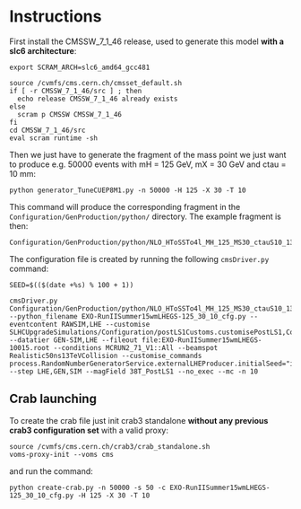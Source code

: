 # Instructions

First install the CMSSW_7_1_46 release, used to generate this model <strong>with a slc6 architecture</strong>:

```
export SCRAM_ARCH=slc6_amd64_gcc481

source /cvmfs/cms.cern.ch/cmsset_default.sh
if [ -r CMSSW_7_1_46/src ] ; then
  echo release CMSSW_7_1_46 already exists
else
  scram p CMSSW CMSSW_7_1_46
fi
cd CMSSW_7_1_46/src
eval scram runtime -sh

```

Then we just have to generate the fragment of the mass point we just want to produce e.g. 50000 events with mH = 125 GeV, mX = 30 GeV and ctau = 10 mm:

```
python generator_TuneCUEP8M1.py -n 50000 -H 125 -X 30 -T 10
```

This command will produce the corresponding fragment in the ```Configuration/GenProduction/python/``` directory. The example fragment is then:

```
Configuration/GenProduction/python/NLO_HToSSTo4l_MH_125_MS30_ctauS10_13TeV.py
```


The configuration file is created by running the following ```cmsDriver.py``` command:

```
SEED=$(($(date +%s) % 100 + 1))

cmsDriver.py Configuration/GenProduction/python/NLO_HToSSTo4l_MH_125_MS30_ctauS10_13TeV.py --python_filename EXO-RunIISummer15wmLHEGS-125_30_10_cfg.py --eventcontent RAWSIM,LHE --customise SLHCUpgradeSimulations/Configuration/postLS1Customs.customisePostLS1,Configuration/DataProcessing/Utils.addMonitoring --datatier GEN-SIM,LHE --fileout file:EXO-RunIISummer15wmLHEGS-10015.root --conditions MCRUN2_71_V1::All --beamspot Realistic50ns13TeVCollision --customise_commands process.RandomNumberGeneratorService.externalLHEProducer.initialSeed="int(${SEED})" --step LHE,GEN,SIM --magField 38T_PostLS1 --no_exec --mc -n 10
```

## Crab launching

To create the crab file just init crab3 standalone <strong>without any previous crab3 configuration set</strong> with a valid proxy:
```
source /cvmfs/cms.cern.ch/crab3/crab_standalone.sh
voms-proxy-init --voms cms
```

and run the command:

```
python create-crab.py -n 50000 -s 50 -c EXO-RunIISummer15wmLHEGS-125_30_10_cfg.py -H 125 -X 30 -T 10
```


